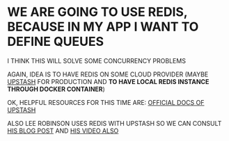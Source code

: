 # WE ARE GOING TO USE REDIS, BECAUSE IN MY APP I WANT TO DEFINE QUEUES

I THINK THIS WILL SOLVE SOME CONCURRENCY PROBLEMS

AGAIN, IDEA IS TO HAVE REDIS ON SOME CLOUD PROVIDER (MAYBE [UPSTASH](https://docs.upstash.com/) FOR PRODUCTION AND **TO HAVE LOCAL REDIS INSTANCE THROUGH DOCKER CONTAINER**)

OK, HELPFUL RESOURCES FOR THIS TIME ARE: [OFFICIAL DOCS OF UPSTASH](https://docs.upstash.com/)

ALSO LEE ROBINSON USES REDIS WITH UPSTASH SO WE CAN CONSULT [HIS BLOG POST](https://leerob.io/blog/serverless-redis-nextjs) AND [HIS VIDEO ALSO](https://www.youtube.com/watch?v=FytxaSVQROc)


<!-- ## STYLING

USING TAILWIND TOGETHER WITH EMOTION (**TWIN MACRO BY ben-rogerson**)

twin.macro with emotion (explained)

<https://github.com/ben-rogerson/twin.examples/tree/master/next-emotion>


typescript emotion example (very nice, has more stuff) (maybe is missing something but it is a good starter to build upon):

<https://github.com/ben-rogerson/twin.examples/tree/master/next-emotion-typescript>

**THESE ARE THE DOCS FOR TWIN MACRO**

<https://github.com/ben-rogerson/twin.macro/tree/master/docs>

**MUST READ**: (UNDER RESOURCS)

<https://github.com/ben-rogerson/twin.macro#resources>

MOST IMPORTAT THING (AT LEAST FOR ME): USE `css={[tw``]}` FOR DYNAMIC STYLES, AND USE `tw=""` OTHERVISE

## ANIMATIONS AND TRANSITIONS

FRAMER MOTION (SOMETIMES I DON'T LIKE HOW IT WORKS BECAUSE IT TENDS TO RANDOMLY SETS display PROPERTY) (IF YOU ARE ANIMATING SIZES)

## COLOR MODE

next-themes

# STATE MANGEMENT

xstate @xstate/react

# AUTHENTICATION

next-auth

# DATABASE

PRODUCTION: `PostgreSQL 13.3` ON `Supabase`

DEVELOPMENT: `PostgreSQL 13.3` SPINNED UP WITH DOCKER

ORM: Prisma
 -->